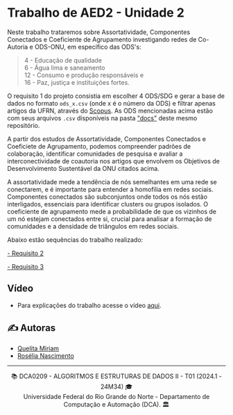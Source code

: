 # Trabalho de AED2 - Unidade 2

Neste trabalho trataremos sobre Assortatividade, Componentes Conectados e Coeficiente de Agrupamento investigando redes de Co-Autoria e ODS-ONU, em específico das ODS's: 
> 4 - Educação de qualidade <br>
6 - Água lima e saneamento<br>
12 - Consumo e produção responsáveis e<br>
16 - Paz, justiça e instituições fortes.

O requisito 1 do projeto consistia em escolher 4 ODS/SDG e gerar a base de dados no formato `ods_x.csv` (onde x é o número da ODS) e filtrar apenas artigos da UFRN, através do [Scopus](https://www.scopus.com/home.uri). As ODS mencionadas acima estão com seus arquivos `.csv` disponíveis na pasta ["docs"](./Requisito_02/docs/) deste mesmo repositório.

A partir dos estudos de Assortatividade, Componentes Conectados e Coeficiete de Agrupamento, podemos compreender padrões de colaboração, identificar comunidades de pesquisa e avaliar a interconectividade de coautoria nos artigos que envolvem os Objetivos de Desenvolvimento Sustentável da ONU citados acima. 

A assortatividade mede a tendência de nós semelhantes em uma rede se conectarem, e é importante para entender a homofilia em redes sociais. Componentes conectados são subconjuntos onde todos os nós estão interligados, essenciais para identificar clusters ou grupos isolados. O coeficiente de agrupamento mede a probabilidade de que os vizinhos de um nó estejam conectados entre si, crucial para analisar a formação de comunidades e a densidade de triângulos em redes sociais. 

Abaixo estão sequências do trabalho realizado:

[- Requisito 2](./Requisito_02/README.md)

[- Requisito 3](./Requisito_03/README.md)

## Vídeo

- Para explicações do trabalho acesse o vídeo [aqui](https://youtu.be/5zZKt-QoFLM).

## ✍️ Autoras
- [Quelita Míriam](https://github.com/quelita2) 
- [Rosélia Nascimento](https://github.com/roseliasilva)

---
<div align="center">
  📚 DCA0209 - ALGORITMOS E ESTRUTURAS DE DADOS II - T01 (2024.1 - 24M34) 🎓 <br/>
  Universidade Federal do Rio Grande do Norte - Departamento de Computação e Automação (DCA). 🏛️
</div>